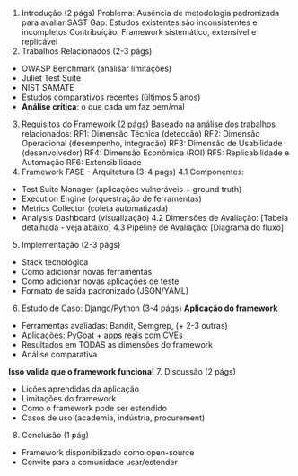1. Introdução (2 págs)
Problema: Ausência de metodologia padronizada para avaliar SAST
Gap: Estudos existentes são inconsistentes e incompletos
Contribuição: Framework sistemático, extensível e replicável
2. Trabalhos Relacionados (2-3 págs)
- OWASP Benchmark (analisar limitações)
- Juliet Test Suite
- NIST SAMATE
- Estudos comparativos recentes (últimos 5 anos)
- **Análise crítica**: o que cada um faz bem/mal
3. Requisitos do Framework (2 págs)
Baseado na análise dos trabalhos relacionados:
RF1: Dimensão Técnica (detecção)
RF2: Dimensão Operacional (desempenho, integração)
RF3: Dimensão de Usabilidade (desenvolvedor)
RF4: Dimensão Econômica (ROI)
RF5: Replicabilidade e Automação
RF6: Extensibilidade
4. Framework FASE - Arquitetura (3-4 págs)
4.1 Componentes:
- Test Suite Manager (aplicações vulneráveis + ground truth)
- Execution Engine (orquestração de ferramentas)
- Metrics Collector (coleta automatizada)
- Analysis Dashboard (visualização)
4.2 Dimensões de Avaliação:
[Tabela detalhada - veja abaixo]
4.3 Pipeline de Avaliação:
[Diagrama do fluxo]
5. Implementação (2-3 págs)
- Stack tecnológica
- Como adicionar novas ferramentas
- Como adicionar novas aplicações de teste
- Formato de saída padronizado (JSON/YAML)
6. Estudo de Caso: Django/Python (3-4 págs)
**Aplicação do framework**
- Ferramentas avaliadas: Bandit, Semgrep, (+ 2-3 outras)
- Aplicações: PyGoat + apps reais com CVEs
- Resultados em TODAS as dimensões do framework
- Análise comparativa

**Isso valida que o framework funciona!**
7. Discussão (2 págs)
- Lições aprendidas da aplicação
- Limitações do framework
- Como o framework pode ser estendido
- Casos de uso (academia, indústria, procurement)
8. Conclusão (1 pág)
- Framework disponibilizado como open-source
- Convite para a comunidade usar/estender
